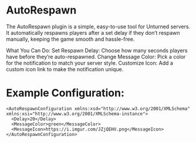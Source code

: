 # AutoRespawn
The AutoRespawn plugin is a simple, easy-to-use tool for Unturned servers. It automatically respawns players after a set delay if they don’t respawn manually, keeping the game smooth and hassle-free.

What You Can Do:
Set Respawn Delay: Choose how many seconds players have before they’re auto-respawned.
Change Message Color: Pick a color for the notification to match your server style.
Customize Icon: Add a custom icon link to make the notification unique.

# Example Configuration:
```
<AutoRespawnConfiguration xmlns:xsd="http://www.w3.org/2001/XMLSchema" xmlns:xsi="http://www.w3.org/2001/XMLSchema-instance">
  <Delay>20</Delay>
  <MessageColor>green</MessageColor>
  <MessageIcon>https://i.imgur.com/JZjQEHV.png</MessageIcon>
</AutoRespawnConfiguration>
```
